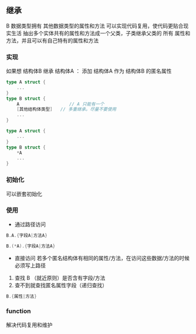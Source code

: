 ##  继承 
B 数据类型拥有 其他数据类型的属性和方法
可以实现代码复用，使代码更贴合现实生活
抽出多个实体共有的属性和方法成一个父类，子类继承父类的 所有 属性和方法，并且可以有自己特有的属性和方法 

###   实现
如果想 结构体B 继承 结构体A ：
添加 结构体A 作为 结构体B 的匿名属性
```go
type A struct {
	...
}
type B struct {
	A					// A 只能有一个
	[其他结构体类型]	// 多重继承。尽量不要使用
	...
}
```
```go
type A struct {
	...
}
type B struct {
	*A
	...
}
```


###   初始化
可以嵌套初始化 



###   使用
* 通过路径访问
```go
B.A.{字段A|方法A}
```

```go
B.(*A).{字段A|方法A}
```

* 直接访问
若多个匿名结构体有相同的属性/方法，在访问这些数据/方法的时候 必须写上路径 
1. 查找 B （就近原则）是否含有字段/方法
2. 查不到就查找匿名属性字段（递归查找）
```go
B.{属性|方法}
```



###   function
解决代码复用和维护 
